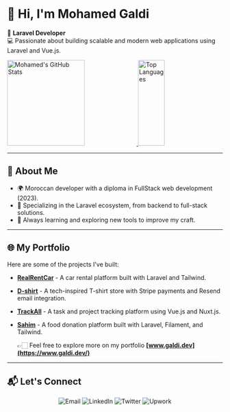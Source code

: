 # 👋 Hi, I'm Mohamed Galdi  

🎯 **Laravel Developer**  
💻 Passionate about building scalable and modern web applications using Laravel and Vue.js.

  <a href="https://github.com/anuraghazra/github-readme-stats">
    <img width="60%" height=200 src="https://github-readme-stats.vercel.app/api?username=Mohamed-Galdi&hide=issues,contribs&rank_icon=github&include_all_commits=true" alt="Mohamed's GitHub Stats" />
  </a>
  <a href="https://github.com/anuraghazra/github-readme-stats">
    <img width="35%" height=200 src="https://github-readme-stats.vercel.app/api/top-langs?username=Mohamed-Galdi&layout=compact&langs_count=8" alt="Top Languages" />
  </a>

---

## 🚀 About Me  
- 🌍 Moroccan developer with a diploma in FullStack web development (2023).  
- 🔧 Specializing in the Laravel ecosystem, from backend to full-stack solutions.  
- 🌱 Always learning and exploring new tools to improve my craft.  

---
## 🌐 My Portfolio  

Here are some of the projects I've built:

- **[RealRentCar](https://realrentcar.galdi.dev/)** - A car rental platform built with Laravel and Tailwind.
- **[D-shirt](https://d-shirts.galdi.dev/)** - A tech-inspired T-shirt store with Stripe payments and Resend email integration.
- **[TrackAll](https://track-all-eta.vercel.app/)** - A task and project tracking platform using Vue.js and Nuxt.js.
- **[Sahim](https://sahem.galdi.dev/)** - A food donation platform built with Laravel, Filament, and Tailwind.

  👉🏻 Feel free to explore more on my portfolio **[www.galdi.dev](https://www.galdi.dev/)**
---

## 📬 Let's Connect  
<p align="center">
  <a href="mailto:contact.galdi@gmail.com" target="_blank" style="text-decoration: none;">
    <img src="https://img.shields.io/badge/Email-D14836?style=for-the-badge&logo=gmail&logoColor=white" alt="Email" />
  </a>
  <a href="https://www.linkedin.com/in/mohamed-galdi/" target="_blank" style="text-decoration: none;">
    <img src="https://img.shields.io/badge/LinkedIn-0A66C2?style=for-the-badge&logo=linkedin&logoColor=white" alt="LinkedIn" />
  </a>
  <a href="https://x.com/GaldiMohamed" target="_blank" style="text-decoration: none;">
    <img src="https://img.shields.io/badge/Twitter(X)-1DA1F2?style=for-the-badge&logo=twitter&logoColor=white" alt="Twitter" />
  </a>
  <a href="https://www.upwork.com/freelancers/~01d2d1527bee5b7ead" target="_blank" style="text-decoration: none;">
    <img src="https://img.shields.io/badge/Upwork-6FDA44?style=for-the-badge&logo=upwork&logoColor=white" alt="Upwork" />
  </a>
</p>
